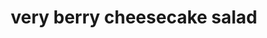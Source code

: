 ---
id: 5b3eb858962415001479f783
servings: 8
notes:
directions: 'in a large bowl
 beat together cream cheese and sugar until smooth and creamy. fold in the thawed cool whip.
add strawberries
 blueberries
 blackberries
 blueberries
 and raspberries. fold carefully into the cream cheese mixture. serve immediately.'
ingredients: '1 (8 ounce) cream cheese
 softened
½ cup sugar
8 oz cool whip
 thawed*
6 cups berries
 i used:
3 cups strawberries
 sliced
1 cup blackberries
1 cup blueberries
1 cup raspberries'
rating: 4
ease: easy
img:
category: side dish
href: 'https: //therecipecritic.com/very-berry-cheesecake-salad/'
totalTime: 15 minutes
cookTime:
prepTime: 15 minutes
title: very berry cheesecake salad
slug: very-berry-cheesecake-salad
---